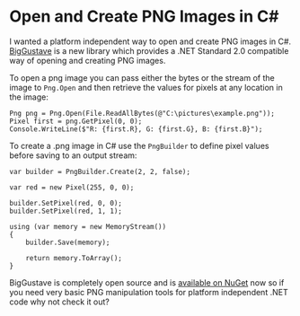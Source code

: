 # Open and Create PNG Images in C# #

I wanted a platform independent way to open and create PNG images in C#. [BigGustave](https://github.com/EliotJones/BigGustave) is a new library which provides a .NET Standard 2.0 compatible way of opening and creating PNG images.

To open a png image you can pass either the bytes or the stream of the image to `Png.Open` and then retrieve the values for pixels at any location in the image:

    Png png = Png.Open(File.ReadAllBytes(@"C:\pictures\example.png"));
    Pixel first = png.GetPixel(0, 0);
    Console.WriteLine($"R: {first.R}, G: {first.G}, B: {first.B}");

To create a .png image in C# use the `PngBuilder` to define pixel values before saving to an output stream:

    var builder = PngBuilder.Create(2, 2, false);

    var red = new Pixel(255, 0, 0);

    builder.SetPixel(red, 0, 0);
    builder.SetPixel(red, 1, 1);

    using (var memory = new MemoryStream())
    {
        builder.Save(memory);
        
        return memory.ToArray();
    }

BigGustave is completely open source and is [available on NuGet](https://www.nuget.org/packages/BigGustave/) now so if you need very basic PNG manipulation tools for platform independent .NET code why not check it out?